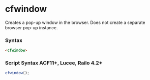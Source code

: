 # cfwindow

Creates a pop-up window in the browser. Does not create a 
 separate browser pop-up instance.

### Syntax

```html
<cfwindow>
```

### Script Syntax ACF11+, Lucee, Railo 4.2+

```javascript
cfwindow();
```
